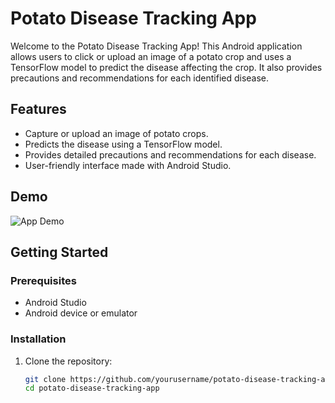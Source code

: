 # Potato Disease Tracking App

Welcome to the Potato Disease Tracking App! This Android application allows users to click or upload an image of a potato crop and uses a TensorFlow model to predict the disease affecting the crop. It also provides precautions and recommendations for each identified disease.

## Features

- Capture or upload an image of potato crops.
- Predicts the disease using a TensorFlow model.
- Provides detailed precautions and recommendations for each disease.
- User-friendly interface made with Android Studio.

## Demo

![App Demo](demo.gif)

## Getting Started

### Prerequisites

- Android Studio
- Android device or emulator

### Installation

1. Clone the repository:

   ```sh
   git clone https://github.com/yourusername/potato-disease-tracking-app.git
   cd potato-disease-tracking-app
